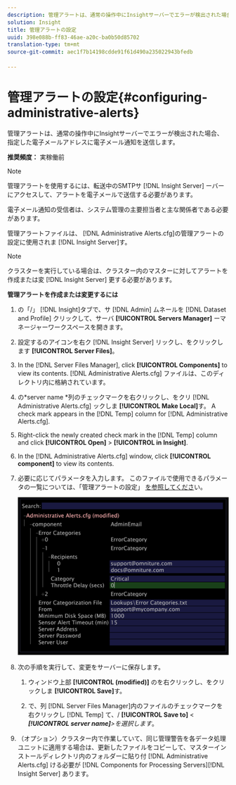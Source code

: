 ```yaml
---
description: 管理アラートは、通常の操作中にInsightサーバーでエラーが検出された場合、指定した電子メールアドレスに電子メール通知を送信します。
solution: Insight
title: 管理アラートの設定
uuid: 398e088b-ff83-46ae-a20c-ba0b50d85702
translation-type: tm+mt
source-git-commit: aec1f7b14198cdde91f61d490a235022943bfedb

---
```



# 管理アラートの設定{#configuring-administrative-alerts}

管理アラートは、通常の操作中にInsightサーバーでエラーが検出された場合、指定した電子メールアドレスに電子メール通知を送信します。

**推奨頻度：** 実稼働前

>[!NOTE]
>
>管理アラートを使用するには、転送中のSMTPサ [!DNL Insight Server] ーバーにアクセスして、アラートを電子メールで送信する必要があります。

電子メール通知の受信者は、システム管理の主要担当者と主な関係者である必要があります。

管理アラートファイルは、 [!DNL Administrative Alerts.cfg]の管理アラートの設定に使用されま [!DNL Insight Server]す。

>[!NOTE]
>
>クラスターを実行している場合は、クラスター内のマスターに対してアラートを作成または変 [!DNL Insight Server] 更する必要があります。

**管理アラートを作成または変更するには**

1. の「/」 [!DNL Insight]タブで、サ [!DNL Admin] ムネールを [!DNL Dataset and Profile] クリックして、サーバ **[!UICONTROL Servers Manager]** ーマネージャーワークスペースを開きます。
1. 設定するのアイコンを右ク [!DNL Insight Server] リックし、をクリックします **[!UICONTROL Server Files]**。
1. In the [!DNL Server Files Manager], click **[!UICONTROL Components]** to view its contents. [!DNL Administrative Alerts.cfg] ファイルは、このディレクトリ内に格納されています。
1. の*server name *列のチェックマークを右クリックし、をクリ [!DNL Administrative Alerts.cfg] ックしま **[!UICONTROL Make Local]**&#x200B;す。 A check mark appears in the [!DNL Temp] column for [!DNL Administrative Alerts.cfg].
1. Right-click the newly created check mark in the [!DNL Temp] column and click **[!UICONTROL Open]** > **[!UICONTROL in Insight]**.
1. In the [!DNL Administrative Alerts.cfg] window, click **[!UICONTROL component]** to view its contents.
1. 必要に応じてパラメータを入力します。 このファイルで使用できるパラメータの一覧については、「管理アラートの設定」 [を参照してくださ](../../../home/c-inst-svr/c-cfg-stgs-ref/c-admin-alts-cfg-stgs.md#concept-14c3c3ed797f47c5900ec04cae2fc491)い。

   ![ステップ情報](assets/cfg_adminalerts_examplevalues.png)

1. 次の手順を実行して、変更をサーバーに保存します。

   1. ウィンドウ上部 **[!UICONTROL (modified)]** のを右クリックし、をクリックしま **[!UICONTROL Save]**&#x200B;す。

   1. で、列 [!DNL Server Files Manager]内のファイルのチェックマークを右クリックし [!DNL Temp] て、/ **[!UICONTROL Save to]** &lt; ***[!UICONTROL server name]**>を選択します*。

1. （オプション）クラスター内で作業していて、同じ管理警告を各データ処理ユニットに適用する場合は、更新したファイルをコピーして、マスターインストールディレクトリ内のフォルダーに貼り付 [!DNL Administrative Alerts.cfg] ける必要が [!DNL Components for Processing Servers][!DNL Insight Server] あります。
